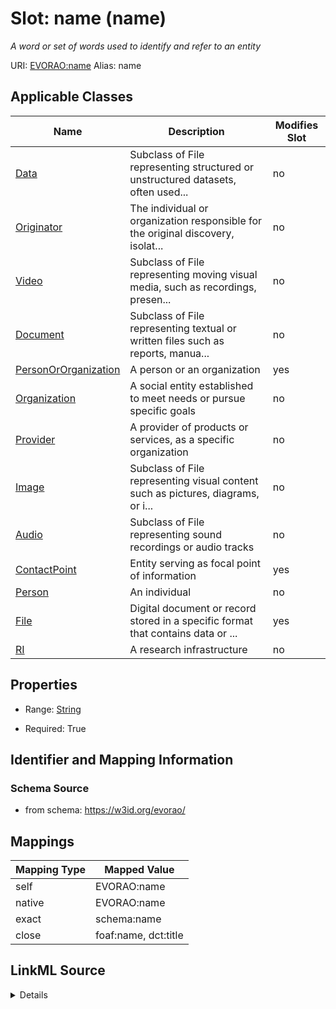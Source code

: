 

# Slot: name (name) 


_A word or set of words used to identify and refer to an entity_





URI: [EVORAO:name](https://w3id.org/evorao/name)
Alias: name

<!-- no inheritance hierarchy -->





## Applicable Classes

| Name | Description | Modifies Slot |
| --- | --- | --- |
| [Data](Data.md) | Subclass of File representing structured or unstructured datasets, often used... |  no  |
| [Originator](Originator.md) | The individual or organization responsible for the original discovery, isolat... |  no  |
| [Video](Video.md) | Subclass of File representing moving visual media, such as recordings, presen... |  no  |
| [Document](Document.md) | Subclass of File representing textual or written files such as reports, manua... |  no  |
| [PersonOrOrganization](PersonOrOrganization.md) | A person or an organization |  yes  |
| [Organization](Organization.md) | A social entity established to meet needs or pursue specific goals |  no  |
| [Provider](Provider.md) | A provider of products or services, as a specific organization |  no  |
| [Image](Image.md) | Subclass of File representing visual content such as pictures, diagrams, or i... |  no  |
| [Audio](Audio.md) | Subclass of File representing sound recordings or audio tracks |  no  |
| [ContactPoint](ContactPoint.md) | Entity serving as focal point of information |  yes  |
| [Person](Person.md) | An individual |  no  |
| [File](File.md) | Digital document or record stored in a specific format that contains data or ... |  yes  |
| [RI](RI.md) | A research infrastructure |  no  |







## Properties

* Range: [String](String.md)

* Required: True





## Identifier and Mapping Information







### Schema Source


* from schema: https://w3id.org/evorao/




## Mappings

| Mapping Type | Mapped Value |
| ---  | ---  |
| self | EVORAO:name |
| native | EVORAO:name |
| exact | schema:name |
| close | foaf:name, dct:title |




## LinkML Source

<details>
```yaml
name: name
description: A word or set of words used to identify and refer to an entity
title: name
from_schema: https://w3id.org/evorao/
exact_mappings:
- schema:name
close_mappings:
- foaf:name
- dct:title
rank: 1000
alias: name
domain_of:
- PersonOrOrganization
- File
- ContactPoint
range: string
required: true
multivalued: false

```
</details>